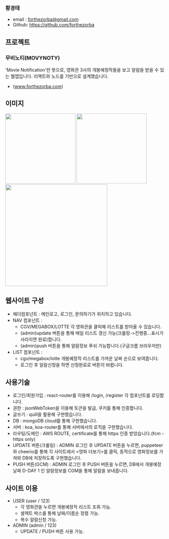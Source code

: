 
### 황경태
- email : forthezorba@gmail.com
- Github: https://github.com/forthezorba

## 프로젝트
### 무비노티(MOVYNOTY)

'Movie Notification'란 뜻으로, 영화관 3사의 개봉예정작들을 보고 알람을 받을 수 있는 웹앱입니다. 리액트와 노드를 기반으로 설계했습니다.
- (www.forthezorba.com)

## 이미지
<div>
<img src="https://user-images.githubusercontent.com/59009409/83016217-8fe7f400-a05c-11ea-89e6-e5a64ea90ea4.jpg" width="220px" >
<img src="https://user-images.githubusercontent.com/59009409/83016213-8eb6c700-a05c-11ea-9514-e79d0f95946a.jpg" width="220px" >
<img src="https://user-images.githubusercontent.com/59009409/83016592-2c11fb00-a05d-11ea-98d1-63526093d8e4.jpg" width="320px" >
</div>


## 웹사이트 구성
- 헤더컴포넌트 : 메인로고, 로그인, 문의하기가 위치하고 있습니다.
- NAV 컴포넌트 : 
   - CGV/MEGABOX/LOTTE 각 영화관을 클릭해 리스트를 받아올 수 있습니다.
   - (admin)update 버튼을 통해 매일 리스트 갱신 가능(크롤링->진행중...표시가 사라지면 완료)합니다.
   - (admin)push 버튼을 통해 알람정보 푸쉬 가능합니다.(구글크롬 브라우저만)
- LIST 컴포넌트 : 
   - cgv/megabox/lotte 개봉예정작 리스트를 가까운 날짜 순으로 보여줍니다.
   - 로그인 후 알람신청을 하면 신청완료로 버튼이 바뀝니다.

## 사용기술
- 로그인/회원가입 : react-router를 이용해 /login, /register 각 컴포넌트를 로딩합니다.
- 권한 : jsonWebToken을 이용해 토큰을 발급, 쿠키를 통해 인증합니다.
- 글쓰기 : quill을 활용해 구현했습니다.
- DB : mongoDB cloud를 통해 구현했습니다.
- 서버 : koa, koa-router를 통해 서버에서의 로직을 구현했습니다.
- 라우팅/도메인 : AWS ROUTE, certificate를 통해 https 인증 받았습니다.(fcm - https only)
- UPDATE 버튼(크롤링) : ADMIN 로그인 후 UPDATE 버튼을 누르면, puppeteer와 cheerio를 통해 각 사이트에서 <영화 더보기>를 클릭, 동적으로 영화정보를 가져와 DB에 저장하도록 구현했습니다.
- PUSH 버튼(GCM) : ADMIN 로그인 후 PUSH 버튼을 누르면, DB에서 개봉예정 날짜 D-DAY 1 인 알람정보를 CGM을 통해 알람을 보내줍니다.

## 사이트 이용
- USER (user / 123)   
   - 각 영화관을 누르면 개봉예정작 리스트 조회 가능.
   - 셀렉트 박스를 통해 날짜/이름순 정렬 가능.
   - 복수 알람신청 가능.
- ADMIN (admin / 123)
   - UPDATE / PUSH 버튼 사용 가능.
